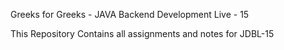 Greeks for Greeks - JAVA Backend Development Live - 15

This Repository Contains all assignments and notes for JDBL-15
